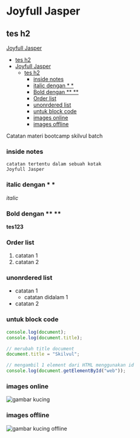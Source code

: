 Joyfull Jasper
==============
tes h2
-------
[Joyfull Jasper](#joyfull-jasper)
  - [tes h2](#tes-h2)
- [Joyfull Jasper](#joyfull-jasper)
  - [tes h2](#tes-h2)
    - [inside notes](#inside-notes)
    - [italic dengan * *](#italic-dengan--)
    - [Bold dengan ** **](#bold-dengan--)
    - [Order list](#order-list)
    - [unonrdered list](#unonrdered-list)
    - [untuk block code](#untuk-block-code)
    - [images online](#images-online)
    - [images offline](#images-offline)

Catatan materi bootcamp skilvul batch 

### inside notes

    catatan tertentu dalam sebuah kotak
    Joyfull Jasper

### italic dengan * *

*italic*

### Bold dengan ** **

**tes123**

### Order list
1. catatan 1
2. catatan 2

### unonrdered list
- catatan 1
  - catatan didalam 1
- catatan 2


### untuk block code
```js
console.log(document);
console.log(document.title);

// merubah title document
document.title = "Skilvul";

// mengambil 1 element dari HTML menggunakan id
console.log(document.getElementById("web"));
```

### images online

![gambar kucing](https://th.bing.com/th/id/OIP.zph_LfkjT4Big_IKf3H1rAHaNj?w=236&h=432&c=7&o=5&dpr=2&pid=1.7)

### images offline 
![gambar kucing offline](./cat.png)
